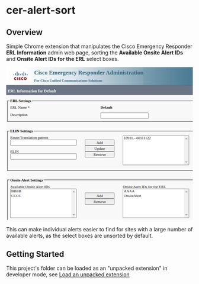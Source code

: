 # cer-alert-sort

## Overview

Simple Chrome extension that manipulates the Cisco Emergency Responder **ERL Information** admin web page, sorting the **Available Onsite Alert IDs** and **Onsite Alert IDs for the ERL** select boxes.

![CER Sort](images/screenshot.png)

This can make individual alerts easier to find for sites with a large number of available alerts, as the select boxes are unsorted by default.

## Getting Started

This project's folder can be loaded as an "unpacked extension" in developer mode, see [Load an unpacked extension](https://developer.chrome.com/docs/extensions/get-started/tutorial/hello-world#load-unpacked)